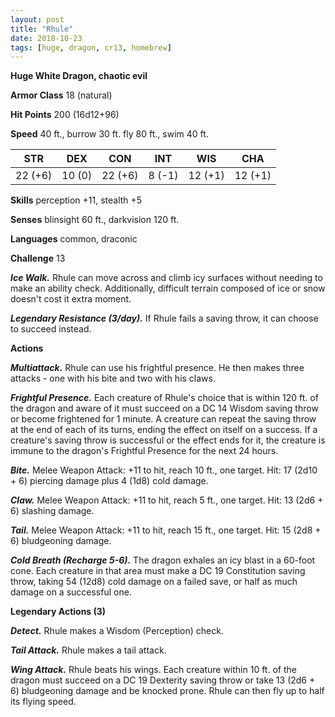 ```yaml
---
layout: post
title: "Rhule"
date: 2018-10-23
tags: [huge, dragon, cr13, homebrew]
---
```


**Huge White Dragon, chaotic evil**

**Armor Class** 18 (natural)

**Hit Points** 200 (16d12+96)

**Speed** 40 ft., burrow 30 ft. fly 80 ft., swim 40 ft.

|   STR   |   DEX   |   CON   |   INT   |   WIS   |   CHA   |
|:-----:|:-----:|:-----:|:-----:|:-----:|:-----:|
| 22 (+6) | 10 (0) | 22 (+6) | 8 (-1) | 12 (+1) | 12 (+1) |

**Skills** perception +11, stealth +5

**Senses** blinsight 60 ft., darkvision 120 ft.

**Languages** common, draconic

**Challenge** 13

***Ice Walk.*** Rhule can move across and climb icy surfaces without needing to make an ability check. Additionally, difficult terrain composed of ice or snow doesn't cost it extra moment.

***Legendary Resistance (3/day).*** If Rhule fails a saving throw, it can choose to succeed instead.

**Actions**

***Multiattack.*** Rhule can use his frightful presence.  He then makes three attacks - one with his bite and two with his claws.

***Frightful Presence.*** Each creature of Rhule's choice that is within 120 ft. of the dragon and aware of it must succeed on a DC 14 Wisdom saving throw or become frightened for 1 minute. A creature can repeat the saving throw at the end of each of its turns, ending the effect on itself on a success. If a creature's saving throw is successful or the effect ends for it, the creature is immune to the dragon's Frightful Presence for the next 24 hours.

***Bite.*** Melee Weapon Attack: +11 to hit, reach 10 ft., one target. Hit: 17 (2d10 + 6) piercing damage plus 4 (1d8) cold damage.

***Claw.*** Melee Weapon Attack: +11 to hit, reach 5 ft., one target. Hit: 13 (2d6 + 6) slashing damage.

***Tail.*** Melee Weapon Attack: +11 to hit, reach 15 ft., one target. Hit: 15 (2d8 + 6) bludgeoning damage.

***Cold Breath (Recharge 5-6).*** The dragon exhales an icy blast in a 60-foot cone. Each creature in that area must make a DC 19 Constitution saving throw, taking 54 (12d8) cold damage on a failed save, or half as much damage on a successful one.

**Legendary Actions (3)**

***Detect.*** Rhule makes a Wisdom (Perception) check.

***Tail Attack.*** Rhule makes a tail attack.

***Wing Attack.*** Rhule beats his wings. Each creature within 10 ft. of the dragon must succeed on a DC 19 Dexterity saving throw or take 13 (2d6 + 6) bludgeoning damage and be knocked prone. Rhule can then fly up to half its flying speed.